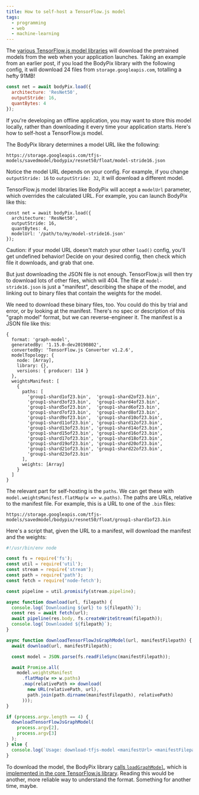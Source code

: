 ```yaml
---
title: How to self-host a TensorFlow.js model
tags:
  - programming
  - web
  - machine-learning
---
```


The [various TensorFlow.js model libraries](https://github.com/tensorflow/tfjs-models)
will download the pretrained models from the web when your application launches.
Taking an example from an earlier post,
if you load the BodyPix library with the following config,
it will download 24 files from `storage.googleapis.com`,
totalling a hefty 91MB!

```js
const net = await bodyPix.load({
  architecture: 'ResNet50',
  outputStride: 16,
  quantBytes: 4
});
```

If you're developing an offline application,
you may want to store this model locally,
rather than downloading it every time your application starts.
Here's how to self-host a TensorFlow.js model.

The BodyPix library determines a model URL like the following:

```
https://storage.googleapis.com/tfjs-models/savedmodel/bodypix/resnet50/float/model-stride16.json
```

Notice the model URL depends on your config.
For example, if you change `outputStride: 16` to `outputStride: 32`,
it will download a different model.

TensorFlow.js model libraries like BodyPix will accept a `modelUrl` parameter,
which overrides the calculated URL.
For example, you can launch BodyPix like this:

```
const net = await bodyPix.load({
  architecture: 'ResNet50',
  outputStride: 16,
  quantBytes: 4,
  modelUrl: '/path/to/my/model-stride16.json'
});
```

Caution: if your model URL doesn't match your other `load()` config,
you'll get undefined behavior!
Decide on your desired config,
then check which file it downloads,
and grab that one.

But just downloading the JSON file is not enough.
TensorFlow.js will then try to download lots of other files, which will 404.
The file at `model-stride16.json` is just a "manifest",
describing the shape of the model,
and linking out to binary files that contain the weights for the model.

We need to download these binary files, too.
You could do this by trial and error,
or by looking at the manifest.
There's no spec or description of this "graph model" format,
but we can reverse-engineer it.
The manifest is a JSON file like this:

```
{
  format: 'graph-model',
  generatedBy: '1.15.0-dev20190802',
  convertedBy: 'TensorFlow.js Converter v1.2.6',
  modelTopology: {
    node: [Array],
    library: {},
    versions: { producer: 114 }
  },
  weightsManifest: [
    {
      paths: [
        'group1-shard1of23.bin',  'group1-shard2of23.bin',
        'group1-shard3of23.bin',  'group1-shard4of23.bin',
        'group1-shard5of23.bin',  'group1-shard6of23.bin',
        'group1-shard7of23.bin',  'group1-shard8of23.bin',
        'group1-shard9of23.bin',  'group1-shard10of23.bin',
        'group1-shard11of23.bin', 'group1-shard12of23.bin',
        'group1-shard13of23.bin', 'group1-shard14of23.bin',
        'group1-shard15of23.bin', 'group1-shard16of23.bin',
        'group1-shard17of23.bin', 'group1-shard18of23.bin',
        'group1-shard19of23.bin', 'group1-shard20of23.bin',
        'group1-shard21of23.bin', 'group1-shard22of23.bin',
        'group1-shard23of23.bin'
      ],
      weights: [Array]
    }
  ]
}
```

The relevant part for self-hosting is the `paths`.
We can get these with `model.weightsManifest.flatMap(w => w.paths)`.
The paths are URLs, relative to the manifest file.
For example, this is a URL to one of the `.bin` files:

```
https://storage.googleapis.com/tfjs-models/savedmodel/bodypix/resnet50/float/group1-shard1of23.bin
```

Here's a script that, given the URL to a manifest, will download the manifest and the weights:

```js
#!/usr/bin/env node

const fs = require('fs');
const util = require('util');
const stream = require('stream');
const path = require('path');
const fetch = require('node-fetch');

const pipeline = util.promisify(stream.pipeline);

async function download(url, filepath) {
  console.log(`Downloading ${url} to ${filepath}`);
  const res = await fetch(url);
  await pipeline(res.body, fs.createWriteStream(filepath));
  console.log(`Downloaded ${filepath}`);
}

async function downloadTensorFlowJsGraphModel(url, manifestFilepath) {
  await download(url, manifestFilepath);

  const model = JSON.parse(fs.readFileSync(manifestFilepath));

  await Promise.all(
    model.weightsManifest
      .flatMap(w => w.paths)
      .map(relativePath => download(
        new URL(relativePath, url),
        path.join(path.dirname(manifestFilepath), relativePath)
      )));
}

if (process.argv.length == 4) {
  downloadTensorFlowJsGraphModel(
    process.argv[2],
    process.argv[3]
  );
} else {
  console.log(`Usage: download-tfjs-model <manifestUrl> <manifestFilepath>`);
}
```

To download the model,
the BodyPix library [calls `loadGraphModel`](https://github.com/tensorflow/tfjs-models/blob/dba94801b28904f366d969589a278f451d223326/body-pix/src/body_pix_model.ts#L1016),
which is [implemented in the core TensorFlow.js library](https://github.com/tensorflow/tfjs/blob/de35d6fe41ffb4fef825a59a79d23543369d072d/tfjs-converter/src/executor/graph_model.ts#L377).
Reading this would be another, more reliable way to understand the format.
Something for another time, maybe.
